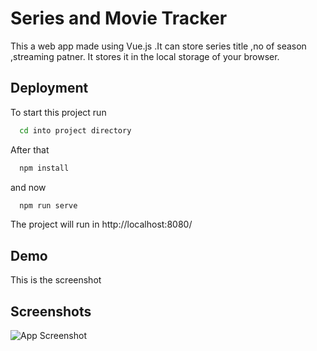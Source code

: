 
# Series and Movie Tracker

This a web app made using Vue.js .It  can store series title ,no of season ,streaming patner.
It stores it in the local storage of your browser.



## Deployment

To start this project run

```bash
  cd into project directory
```
After that
```bash
  npm install
```
and now
```bash
  npm run serve
```
The project will run in http://localhost:8080/



  
## Demo

This is the screenshot

  
## Screenshots

![App Screenshot]("https://ik.imagekit.io/pqtlhkea61y/movieapp_ilrYE90PG.JPG")

  
